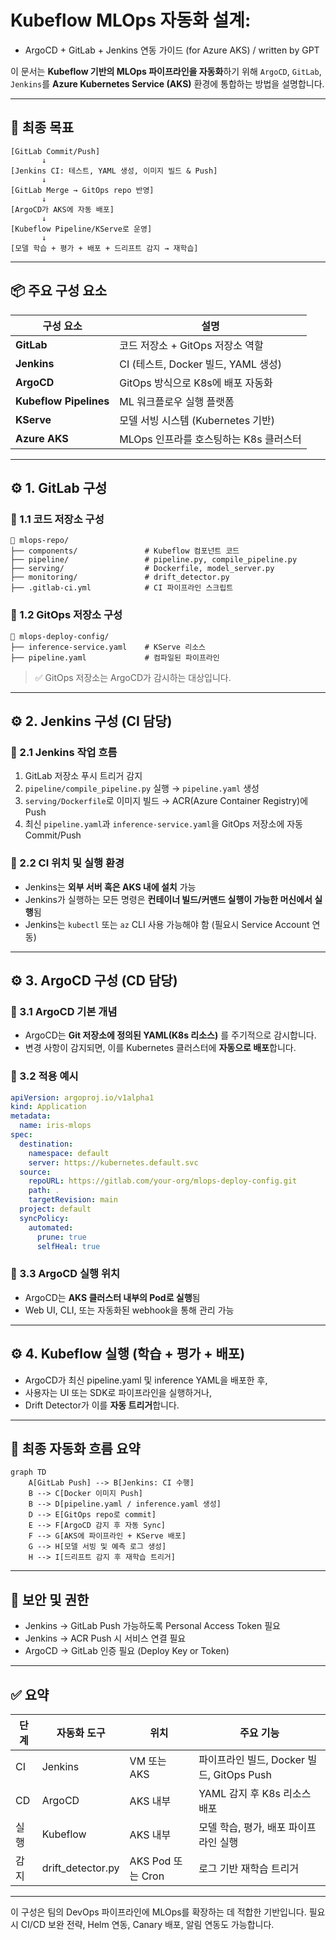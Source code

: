 # Kubeflow MLOps 자동화 설계: 

- ArgoCD + GitLab + Jenkins 연동 가이드 (for Azure AKS) / written by GPT

이 문서는 **Kubeflow 기반의 MLOps 파이프라인을 자동화**하기 위해
`ArgoCD`, `GitLab`, `Jenkins`를 **Azure Kubernetes Service (AKS)** 환경에 통합하는 방법을 설명합니다.

---

## 🎯 최종 목표

```
[GitLab Commit/Push]
       ↓
[Jenkins CI: 테스트, YAML 생성, 이미지 빌드 & Push]
       ↓
[GitLab Merge → GitOps repo 반영]
       ↓
[ArgoCD가 AKS에 자동 배포]
       ↓
[Kubeflow Pipeline/KServe로 운영]
       ↓
[모델 학습 + 평가 + 배포 + 드리프트 감지 → 재학습]
```

---

## 📦 주요 구성 요소

| 구성 요소 | 설명 |
|------------|------|
| **GitLab** | 코드 저장소 + GitOps 저장소 역할 |
| **Jenkins** | CI (테스트, Docker 빌드, YAML 생성) |
| **ArgoCD** | GitOps 방식으로 K8s에 배포 자동화 |
| **Kubeflow Pipelines** | ML 워크플로우 실행 플랫폼 |
| **KServe** | 모델 서빙 시스템 (Kubernetes 기반) |
| **Azure AKS** | MLOps 인프라를 호스팅하는 K8s 클러스터 |


---

## ⚙️ 1. GitLab 구성

### 🔸 1.1 코드 저장소 구성

```
📁 mlops-repo/
├── components/               # Kubeflow 컴포넌트 코드
├── pipeline/                 # pipeline.py, compile_pipeline.py
├── serving/                  # Dockerfile, model_server.py
├── monitoring/               # drift_detector.py
├── .gitlab-ci.yml            # CI 파이프라인 스크립트
```

### 🔸 1.2 GitOps 저장소 구성

```
📁 mlops-deploy-config/
├── inference-service.yaml    # KServe 리소스
├── pipeline.yaml             # 컴파일된 파이프라인
```

> ✅ GitOps 저장소는 ArgoCD가 감시하는 대상입니다.

---

## ⚙️ 2. Jenkins 구성 (CI 담당)

### 🔸 2.1 Jenkins 작업 흐름

1. GitLab 저장소 푸시 트리거 감지
2. `pipeline/compile_pipeline.py` 실행 → `pipeline.yaml` 생성
3. `serving/Dockerfile`로 이미지 빌드 → ACR(Azure Container Registry)에 Push
4. 최신 `pipeline.yaml`과 `inference-service.yaml`을 GitOps 저장소에 자동 Commit/Push

### 🔸 2.2 CI 위치 및 실행 환경

- Jenkins는 **외부 서버 혹은 AKS 내에 설치** 가능
- Jenkins가 실행하는 모든 명령은 **컨테이너 빌드/커맨드 실행이 가능한 머신에서 실행**됨
- Jenkins는 `kubectl` 또는 `az` CLI 사용 가능해야 함 (필요시 Service Account 연동)

---

## ⚙️ 3. ArgoCD 구성 (CD 담당)

### 🔸 3.1 ArgoCD 기본 개념

- ArgoCD는 **Git 저장소에 정의된 YAML(K8s 리소스)** 를 주기적으로 감시합니다.
- 변경 사항이 감지되면, 이를 Kubernetes 클러스터에 **자동으로 배포**합니다.

### 🔸 3.2 적용 예시

```yaml
apiVersion: argoproj.io/v1alpha1
kind: Application
metadata:
  name: iris-mlops
spec:
  destination:
    namespace: default
    server: https://kubernetes.default.svc
  source:
    repoURL: https://gitlab.com/your-org/mlops-deploy-config.git
    path: .
    targetRevision: main
  project: default
  syncPolicy:
    automated:
      prune: true
      selfHeal: true
```

### 🔸 3.3 ArgoCD 실행 위치
- ArgoCD는 **AKS 클러스터 내부의 Pod로 실행**됨
- Web UI, CLI, 또는 자동화된 webhook을 통해 관리 가능

---

## ⚙️ 4. Kubeflow 실행 (학습 + 평가 + 배포)

- ArgoCD가 최신 pipeline.yaml 및 inference YAML을 배포한 후,
- 사용자는 UI 또는 SDK로 파이프라인을 실행하거나,
- Drift Detector가 이를 **자동 트리거**합니다.

---

## 🎯 최종 자동화 흐름 요약

```mermaid
graph TD
    A[GitLab Push] --> B[Jenkins: CI 수행]
    B --> C[Docker 이미지 Push]
    B --> D[pipeline.yaml / inference.yaml 생성]
    D --> E[GitOps repo로 commit]
    E --> F[ArgoCD 감지 후 자동 Sync]
    F --> G[AKS에 파이프라인 + KServe 배포]
    G --> H[모델 서빙 및 예측 로그 생성]
    H --> I[드리프트 감지 후 재학습 트리거]
```

---

## 📌 보안 및 권한

- Jenkins → GitLab Push 가능하도록 Personal Access Token 필요
- Jenkins → ACR Push 시 서비스 연결 필요
- ArgoCD → GitLab 인증 필요 (Deploy Key or Token)

---

## ✅ 요약

| 단계 | 자동화 도구 | 위치 | 주요 기능 |
|------|--------------|------|-----------|
| CI   | Jenkins      | VM 또는 AKS | 파이프라인 빌드, Docker 빌드, GitOps Push |
| CD   | ArgoCD       | AKS 내부 | YAML 감지 후 K8s 리소스 배포 |
| 실행 | Kubeflow     | AKS 내부 | 모델 학습, 평가, 배포 파이프라인 실행 |
| 감지 | drift_detector.py | AKS Pod 또는 Cron | 로그 기반 재학습 트리거 |

---

이 구성은 팀의 DevOps 파이프라인에 MLOps를 확장하는 데 적합한 기반입니다.
필요시 CI/CD 보완 전략, Helm 연동, Canary 배포, 알림 연동도 가능합니다.

